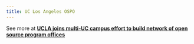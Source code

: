 ```yaml
---
title: UC Los Angeles OSPO
---
```


See more at [**UCLA joins multi-UC campus effort to build network of open source program offices**](https://www.library.ucla.edu/about/news/ucla-joins-multi-uc-campus-effort-to-build-network-of-open-source-program-offices/)
